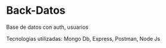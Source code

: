 # Back-Datos

Base de datos con auth, usuarios

Tecnologias utilizadas: Mongo Db, Express, Postman, Node Js
